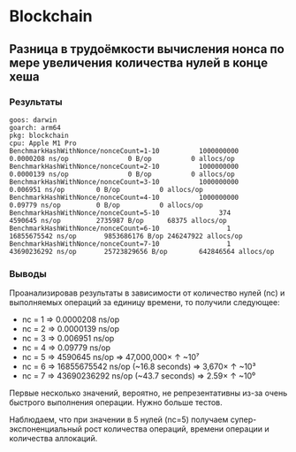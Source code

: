 # Blockchain

## Разница в трудоёмкости вычисления нонса по мере увеличения количества нулей в конце хеша

### Результаты

~~~
goos: darwin
goarch: arm64
pkg: blockchain
cpu: Apple M1 Pro
BenchmarkHashWithNonce/nonceCount=1-10          1000000000               0.0000208 ns/op               0 B/op          0 allocs/op
BenchmarkHashWithNonce/nonceCount=2-10          1000000000               0.0000139 ns/op               0 B/op          0 allocs/op
BenchmarkHashWithNonce/nonceCount=3-10          1000000000               0.006951 ns/op        0 B/op          0 allocs/op
BenchmarkHashWithNonce/nonceCount=4-10          1000000000               0.09779 ns/op         0 B/op          0 allocs/op
BenchmarkHashWithNonce/nonceCount=5-10               374           4590645 ns/op         2735987 B/op      68375 allocs/op
BenchmarkHashWithNonce/nonceCount=6-10                 1        16855675542 ns/op       9853686176 B/op 246247922 allocs/op
BenchmarkHashWithNonce/nonceCount=7-10                 1        43690236292 ns/op       25723829656 B/op        642846564 allocs/op
~~~

### Выводы 

Проанализировав результаты в зависимости от количество нулей (nc) и выполняемых операций за единицу времени, то получили следующее:

- nc = 1 => 0.0000208 ns/op
- nc = 2 => 0.0000139 ns/op
- nc = 3 => 0.006951 ns/op
- nc = 4 => 0.09779 ns/op 
- nc = 5 => 4590645 ns/op => 47,000,000× ↑	~10⁷
- nc = 6 => 16855675542 ns/op (~16.8 seconds) => 3,670× ↑	~10³
- nc = 7 => 43690236292 ns/op (~43.7 seconds) => 2.59× ↑	~10⁰

Первые несколько значений, вероятно, не репрезентативны из-за очень быстрого выполнения операции. Нужно больше тестов.

Наблюдаем, что при значении в 5 нулей (nc=5) получаем супер-экспоненциальный рост количества операций, времени операции и количества аллокаций.  